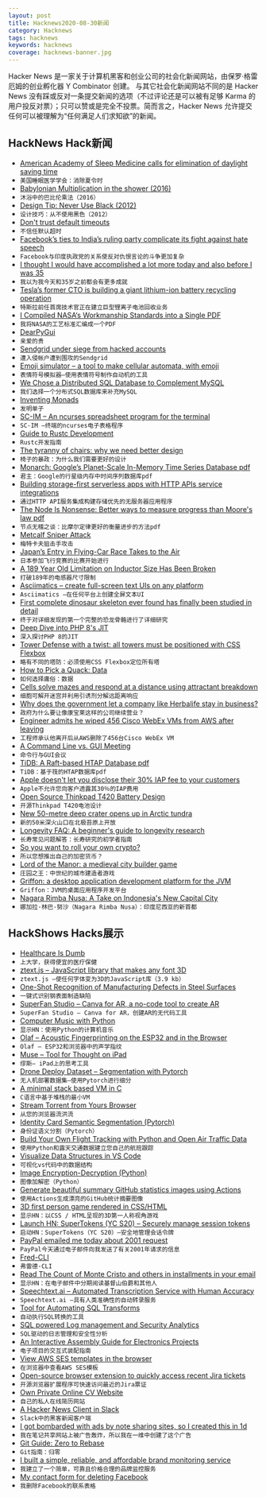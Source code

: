 ```yaml
---
layout: post
title: Hacknews2020-08-30新闻
category: Hacknews
tags: hacknews
keywords: hacknews
coverage: hacknews-banner.jpg
---
```


Hacker News 是一家关于计算机黑客和创业公司的社会化新闻网站，由保罗·格雷厄姆的创业孵化器 Y Combinator 创建。
与其它社会化新闻网站不同的是 Hacker News 没有踩或反对一条提交新闻的选项（不过评论还是可以被有足够 Karma 的用户投反对票）；只可以赞或是完全不投票。简而言之，Hacker News 允许提交任何可以被理解为“任何满足人们求知欲”的新闻。

## HackNews Hack新闻


- [American Academy of Sleep Medicine calls for elimination of daylight saving time](https://aasm.org/american-academy-of-sleep-medicine-calls-for-elimination-of-daylight-saving-time/)
- `美国睡眠医学学会：消除夏令时`
- [Babylonian Multiplication in the shower (2016)](https://www.iquilezles.org/blog/?p=4582)
- `沐浴中的巴比伦乘法（2016）`
- [Design Tip: Never Use Black (2012)](https://ianstormtaylor.com/design-tip-never-use-black/)
- `设计技巧：从不使用黑色（2012）`
- [Don't trust default timeouts](https://robertovitillo.com/default-timeouts/)
- `不信任默认超时`
- [Facebook’s ties to India’s ruling party complicate its fight against hate speech](https://time.com/5883993/india-facebook-hate-speech-bjp/)
- `Facebook与印度执政党的关系使反对仇恨言论的斗争更加复杂`
- [I thought I would have accomplished a lot more today and also before I was 35](https://www.newyorker.com/humor/daily-shouts/i-thought-i-would-have-accomplished-a-lot-more-today-and-also-by-the-time-i-was-thirty-five)
- `我以为我今天和35岁之前都会有更多成就`
- [Tesla’s former CTO is building a giant lithium-ion battery recycling operation](https://www.wsj.com/articles/one-of-the-brains-behind-tesla-found-a-new-way-to-make-electric-cars-cheaper-11598673630)
- `特斯拉前任首席技术官正在建立巨型锂离子电池回收业务`
- [I Compiled NASA‘s Workmanship Standards into a Single PDF](https://archive.org/details/nasa-workmanship-standards)
- `我将NASA的工艺标准汇编成一个PDF`
- [DearPyGui](https://github.com/hoffstadt/DearPyGui)
- `亲爱的贵`
- [Sendgrid under siege from hacked accounts](https://krebsonsecurity.com/2020/08/sendgrid-under-siege-from-hacked-accounts/)
- `遭入侵帐户遭到围攻的Sendgrid`
- [Emoji simulator – a tool to make cellular automata, with emoji](https://ncase.me/sim/)
- `表情符号模拟器–使用表情符号制作自动机的工具`
- [We Chose a Distributed SQL Database to Complement MySQL](https://pingcap.com/case-studies/why-we-chose-a-distributed-sql-database-to-complement-mysql)
- `我们选择一个分布式SQL数据库来补充MySQL`
- [Inventing Monads](https://stopa.io/post/247)
- `发明单子`
- [SC-IM – An ncurses spreadsheet program for the terminal](https://github.com/andmarti1424/sc-im)
- `SC-IM –终端的ncurses电子表格程序`
- [Guide to Rustc Development](https://rustc-dev-guide.rust-lang.org/)
- `Rustc开发指南`
- [The tyranny of chairs: why we need better design](https://www.theguardian.com/artanddesign/2020/aug/25/the-tyranny-of-chairs)
- `椅子的暴政：为什么我们需要更好的设计`
- [Monarch: Google’s Planet-Scale In-Memory Time Series Database pdf](http://www.vldb.org/pvldb/vol13/p3181-adams.pdf)
- `君主：Google的行星级内存中时间序列数据库pdf`
- [Building storage-first serverless apps with HTTP APIs service integrations](https://aws.amazon.com/blogs/compute/building-storage-first-applications-with-http-apis-service-integrations/)
- `通过HTTP API服务集成构建存储优先的无服务器应用程序`
- [The Node Is Nonsense: Better ways to measure progress than Moore's law pdf](https://www.gwern.net/docs/cs/2020-moore.pdf)
- `节点无稽之谈：比摩尔定律更好的衡量进步的方法pdf`
- [Metcalf Sniper Attack](https://en.wikipedia.org/wiki/Metcalf_sniper_attack)
- `梅特卡夫狙击手攻击`
- [Japan’s Entry in Flying-Car Race Takes to the Air](https://www.wsj.com/articles/japans-entry-in-flying-car-race-takes-to-the-air-11598691548)
- `日本参加飞行竞赛的比赛开始进行`
- [A 189 Year Old Limitation on Inductor Size Has Been Broken](https://medium.com/starts-with-a-bang/the-last-barrier-to-ultra-miniaturized-electronics-is-broken-thanks-to-a-new-type-of-inductor-eb5c1a2c7460)
- `打破189年的电感器尺寸限制`
- [Asciimatics – create full-screen text UIs on any platform](https://github.com/peterbrittain/asciimatics)
- `Asciimatics –在任何平台上创建全屏文本UI`
- [First complete dinosaur skeleton ever found has finally been studied in detail](https://phys.org/news/2020-08-dinosaur-skeleton-ready-closeup.html)
- `终于对详细发现的第一个完整的恐龙骨骼进行了详细研究`
- [Deep Dive into PHP 8's JIT](https://thephp.website/en/issue/php-8-jit/)
- `深入探讨PHP 8的JIT`
- [Tower Defense with a twist: all towers must be positioned with CSS Flexbox](http://www.flexboxdefense.com/)
- `略有不同的塔防：必须使用CSS Flexbox定位所有塔`
- [How to Pick a Quack: Data](https://www.overcomingbias.com/2020/08/how-to-pick-a-quack.html)
- `如何选择庸俗：数据`
- [Cells solve mazes and respond at a distance using attractant breakdown](https://science.sciencemag.org/content/369/6507/eaay9792)
- `细胞可解开迷宫并利用引诱剂分解远距离响应`
- [Why does the government let a company like Herbalife stay in business?](https://www.latimes.com/business/story/2020-08-28/herbalife-lawbreaking-companies)
- `政府为什么要让像康宝莱这样的公司继续营业？`
- [Engineer admits he wiped 456 Cisco WebEx VMs from AWS after leaving](https://www.theregister.com/2020/08/26/former_cisco_engineer_aws_webex_teams/)
- `工程师承认他离开后从AWS删除了456台Cisco WebEx VM`
- [A Command Line vs. GUI Meeting](https://gravitational.com/blog/command-line-vs-gui/)
- `命令行与GUI会议`
- [TiDB: A Raft-based HTAP Database pdf](http://www.vldb.org/pvldb/vol13/p3072-huang.pdf)
- `TiDB：基于筏的HTAP数据库pdf`
- [Apple doesn't let you disclose their 30% IAP fee to your customers](https://twitter.com/getify/status/1299569045348454401)
- `Apple不允许您向客户透露其30％的IAP费用`
- [Open Source Thinkpad T420 Battery Design](https://github.com/iam4722202468/ThinkpadBattery)
- `开源Thinkpad T420电池设计`
- [New 50-metre deep crater opens up in Arctic tundra](http://siberiantimes.com/other/others/news/giant-new-50-metre-deep-crater-opens-up-in-arctic-tundra/)
- `新的50米深火山口在北极苔原上开放`
- [Longevity FAQ: A beginner's guide to longevity research](https://www.ldeming.com/longevityfaq)
- `长寿常见问题解答：长寿研究的初学者指南`
- [So you want to roll your own crypto?](https://vnhacker.blogspot.com/2020/08/so-you-want-to-roll-your-own-crypto.html?m=1)
- `所以您想推出自己的加密货币？`
- [Lord of the Manor: a medieval city builder game](http://www.lordofthemanor.io/)
- `庄园之王：中世纪的城市建造者游戏`
- [Griffon: a desktop application development platform for the JVM](http://griffon-framework.org/)
- `Griffon：JVM的桌面应用程序开发平台`
- [Nagara Rimba Nusa: A Take on Indonesia's New Capital City](https://community.simtropolis.com/forums/topic/758733-nagara-rimba-nusa-a-take-on-a-new-capital-city/)
- `娜加拉·林巴·努沙（Nagara Rimba Nusa）：印度尼西亚的新首都`


## HackShows Hacks展示

- [ Healthcare Is Dumb](https://healthcareisdumb.com/)
- `上大学，获得便宜的医疗保健`
- [ ztext.js – JavaScript library that makes any font 3D](https://bennettfeely.com/ztext/)
- `ztext.js –使任何字体变为3D的JavaScript库（3.9 kb）`
- [ One-Shot Recognition of Manufacturing Defects in Steel Surfaces](https://github.com/adipandas/one-shot-steel-surfaces)
- `一键式识别钢表面制造缺陷`
- [ SuperFan Studio – Canva for AR, a no-code tool to create AR](http://superfan.studio/)
- `SuperFan Studio – Canva for AR，创建AR的无代码工具`
- [ Computer Music with Python](https://github.com/luvsound/pippi)
- `显示HN：使用Python的计算机音乐`
- [ Olaf – Acoustic Fingerprinting on the ESP32 and in the Browser](https://0110.be/posts/Olaf_-_Acoustic_fingerprinting_on_the_ESP32_and_in_the_Browser)
- `Olaf – ESP32和浏览器中的声学指纹`
- [ Muse – Tool for Thought on iPad](https://launch-preview.museapp.com/)
- `缪斯– iPad上的思考工具`
- [ Drone Deploy Dataset – Segmentation with Pytorch](https://github.com/s3nh/drone-deploy-seg)
- `无人机部署数据集–使用Pytorch进行细分`
- [ A minimal stack based VM in C](https://github.com/codr7/liblg)
- `C语言中基于堆栈的最小VM`
- [ Stream Torrent from Yours Browser](http://popcorntime.tube)
- `从您的浏览器流洪流`
- [ Identity Card Semantic Segmentation (Pytorch)](https://github.com/s3nh/unet-midv500)
- `身份证语义分割（Pytorch）`
- [ Build Your Own Flight Tracking with Python and Open Air Traffic Data](https://www.geodose.com/2020/08/create-flight-tracking-apps-using-python-open-data.html)
- `使用Python和露天交通数据建立您自己的航班跟踪`
- [ Visualize Data Structures in VS Code](https://github.com/hediet/vscode-debug-visualizer/tree/master/extension)
- `可视化vs代码中的数据结构`
- [ Image Encryption-Decryption (Python)](https://github.com/s3nh/img-cryptor)
- `图像加解密（Python）`
- [ Generate beautiful summary GitHub statistics images using Actions](https://github.com/jstrieb/github-stats)
- `使用Actions生成漂亮的GitHub统计摘要图像`
- [ 3D first person game rendered in CSS/HTML](https://pantel.is/projects/css3d/)
- `显示HN：以CSS / HTML呈现的3D第一人称视角游戏`
- [Launch HN: SuperTokens (YC S20) – Securely manage session tokens](item?id=24306572)
- `启动HN：SuperTokens（YC S20）–安全地管理会话令牌`
- [ PayPal emailed me today about 2001 request](item?id=24304899)
- `PayPal今天通过电子邮件向我发送了有关2001年请求的信息`
- [ Fred-CLI](https://github.com/aamnv/fred-cli)
- `弗雷德·CLI`
- [ Read The Count of Monte Cristo and others in installments in your email](https://www.serialliterature.com/)
- `显示HN：在电子邮件中分期阅读基督山伯爵和其他人`
- [ Speechtext.ai – Automated Transcription Service with Human Accuracy](https://speechtext.ai/)
- `Speechtext.ai –具有人类准确性的自动转录服务`
- [ Tool for Automating SQL Transforms](item?id=24307677)
- `自动执行SQL转换的工具`
- [ SQL powered Log management and Security Analytics](https://www.easysiem.com)
- `SQL驱动的日志管理和安全性分析`
- [ An Interactive Assembly Guide for Electronics Projects](https://kitspace.org/interactive_bom/?github.com/mattvenn/teensy-audio-fx)
- `电子项目的交互式装配指南`
- [ View AWS SES templates in the browser](item?id=24309389)
- `在浏览器中查看AWS SES模板`
- [ Open-source browser extension to quickly access recent Jira tickets](https://github.com/mmazzarolo/jira-express)
- `开源浏览器扩展程序可快速访问最近的Jira票证`
- [ Own Private Online CV Website](https://kwickbox.cloud)
- `自己的私人在线简历网站`
- [ A Hacker News Client in Slack](https://slack.com/apps/A0187LHV5QC-digest)
- `Slack中的黑客新闻客户端`
- [ I got bombarded with ads by note sharing sites, so I created this in 1d](https://nnote.cc)
- `我在笔记共享网站上被广告轰炸，所以我在一维中创建了这个广告`
- [ Git Guide: Zero to Rebase](https://oyvn.github.io/git-zero-to-rebase)
- `Git指南：归零`
- [ I built a simple, reliable, and affordable brand monitoring service](https://brandchirps.com/?#)
- `我建立了一个简单，可靠且价格合理的品牌监控服务`
- [ My contact form for deleting Facebook](https://www.jeremiahlee.com/posts/delete-facebook/)
- `我删除Facebook的联系表格`

